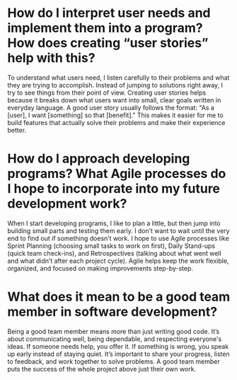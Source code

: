 # How do I interpret user needs and implement them into a program? How does creating “user stories” help with this?
To understand what users need, I listen carefully to their problems and what they are trying to accomplish. Instead of jumping to solutions right away, I try to see things from their point of view. Creating user stories helps because it breaks down what users want into small, clear goals written in everyday language. A good user story usually follows the format: "As a [user], I want [something] so that [benefit]." This makes it easier for me to build features that actually solve their problems and make their experience better.
# How do I approach developing programs? What Agile processes do I hope to incorporate into my future development work?
When I start developing programs, I like to plan a little, but then jump into building small parts and testing them early. I don’t want to wait until the very end to find out if something doesn’t work. I hope to use Agile processes like Sprint Planning (choosing small tasks to work on first), Daily Stand-ups (quick team check-ins), and Retrospectives (talking about what went well and what didn’t after each project cycle). Agile helps keep the work flexible, organized, and focused on making improvements step-by-step.
# What does it mean to be a good team member in software development?
Being a good team member means more than just writing good code. It’s about communicating well, being dependable, and respecting everyone's ideas. If someone needs help, you offer it. If something is wrong, you speak up early instead of staying quiet. It’s important to share your progress, listen to feedback, and work together to solve problems. A good team member puts the success of the whole project above just their own work.
